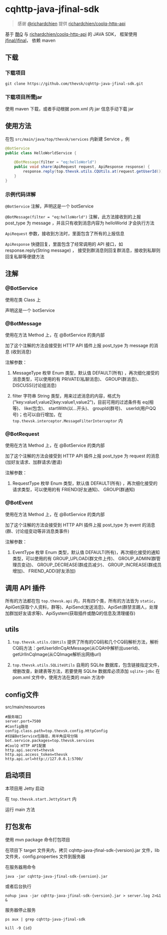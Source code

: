 # cqhttp-java-jfinal-sdk 

> 感谢 [@richardchien](https://github.com/richardchien) 提供 [richardchien/coolq-http-api](https://github.com/richardchien/coolq-http-api)

基于 [酷Q](https://cqp.cc/) 与 [richardchien/coolq-http-api](https://github.com/richardchien/coolq-http-api) 的 JAVA SDK， 框架使用 [jfinal/jfinal](https://github.com/jfinal/jfinal)， 依赖 maven

## 下载

### 下载项目

```base
git clone https://github.com/thevsk/cqhttp-java-jfinal-sdk.git
```

### 下载项目所需jar

使用 maven 下载，或者手动根据 pom.xml 内 jar 信息手动下载 jar

## 使用方法

在包 `src/main/java/top/thevsk/services` 内新建 Service ，例

```java
@BotService
public class HelloWorldService {
    
    @BotMessage(filter = "eq:helloWorld")
    public void share(ApiRequest request, ApiResponse response) {
        response.reply(top.thevsk.utils.CQUtils.at(request.getUserId()) + "hello world!");
    }
}
```

### 示例代码详解

`@BotService` 注解，声明这是一个 botService

`@BotMessage(filter = "eq:helloWorld")` 注解，此方法接收到的上报 post_type 为 message ，并且只有收到消息内容为 helloWorld 才会执行方法

`ApiRequest` 参数，接收到方法时，里面包含了所有的上报信息

`ApiResponse` 快捷回复，里面包含了经常调用的 API 接口，如 response.reply(String message) ， 接受到群消息则回复群消息，接收到私聊则回复私聊等便捷方法

## 注解

### @BotService

使用在类 Class 上

声明这是一个 botService

### @BotMessage

使用在方法 Method 上，在 @BotService 的类内部

加了这个注解的方法会接受到 HTTP API 插件上报 post_type 为 message 的消息 (收到消息)

注解参数：

1. MessageType 枚举 Enum 类型，默认值 DEFAULT(所有) ，再次细化接受的消息类型，可以使用的有 PRIVATE(私聊消息)、 GROUP(群消息)、 DISCUSS(讨论组消息)

1. filter 字符串 String 类型，用来过滤消息的内容，格式为 ("key:value1,value2|key:value1,value2")，目前可用的过滤条件有 eq(相等)、 like(包含)、 startWith(以...开头)、 groupId(群号)、 userId(用户QQ号)；也可以自行增加，在 `top.thevsk.interceptor.MessageFilterInterceptor` 内

### @BotRequest

使用在方法 Method 上，在 @BotService 的类内部

加了这个注解的方法会接受到 HTTP API 插件上报 post_type 为 request 的消息 (加好友请求、加群请求/邀请)

注解参数：

1. RequestType 枚举 Enum 类型，默认值 DEFAULT(所有) ，再次细化接受的请求类型，可以使用的有 FRIEND(好友通知)、 GROUP(群通知)

### @BotEvent

使用在方法 Method 上，在 @BotService 的类内部

加了这个注解的方法会接受到 HTTP API 插件上报 post_type 为 event 的消息 (群、讨论组变动等非消息类事件)

注解参数：

1. EventType 枚举 Enum 类型，默认值 DEFAULT(所有)，再次细化接受的通知类型，可以使用的有 GROUP_UPLOAD(群文件上传)、 GROUP_ADMIN(群管理员变动)、 GROUP_DECREASE(群成员减少)、 GROUP_INCREASE(群成员增加)、 FRIEND_ADD(好友添加)

## 调用 API 插件

所有的方法都在包 `top.thevsk.api` 内，共有四个类，所有的方法皆为 `static`，ApiGet(获取个人资料，群等)、ApiSend(发送消息)、ApiSet(群禁言踢人，处理加群加好友请求等)、ApiSystem(获取插件或酷Q的信息及清理缓存)

## utils

1. `top.thevsk.utils.CQUtils` 提供了所有的CQ码和几个CQ码解析方法，解析CQ码方法：getUserIdInCqAtMessage(从CQAt中解析出userId)、 getUrlInCqImage(从CQImage解析出网络url)

1. `top.thevsk.utils.SQLiteUtils` 自用的 SQLite 数据库，包含链接指定文件，增删改查，新建表等方法，若要使用 SQLite 数据库必须添加 `sqlite-jdbc` 在 pom.xml 文件中，使用方法在类的 main 方法中

## config文件

src/main/resources

```
#服务端口
server.port=7500
#Config路径
config.class.path=top.thevsk.config.HttpConfig
#扫描BotService包路径，用半角逗号分隔
bot.service.packages=top.thevsk.services
#CoolQ HTTP API配置
http.api.secret=thevsk
http.api.access_token=thevsk
http.api.url=http://127.0.0.1:5700/
```

## 启动项目

本项目用 Jetty 启动

在 `top.thevsk.start.JettyStart` 内

运行 main 方法

## 打包发布

使用 mvn package 命令打包项目

在项目下 target 文件夹内，拷贝 cqhttp-java-jfinal-sdk-{version}.jar 文件，lib 文件夹，config.properties 文件到服务器

在服务器用命令
```
java -jar cqhttp-java-jfinal-sdk-{version}.jar
```

或者后台执行
```
nohup java -jar cqhttp-java-jfinal-sdk-{version}.jar > server.log 2>&1 &
```

服务器停止服务

```
ps aux | grep cqhttp-java-jfinal-sdk
```
```
kill -9 {id}
```
